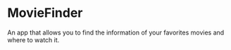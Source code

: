 # MovieFinder
An app that allows you to find the information of your favorites movies and where to watch it.
